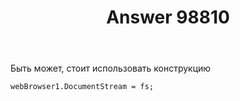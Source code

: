 ﻿---
title: "Answer 98810"
se.owner.user_id: 4774
se.owner.display_name: "shiva1"
se.owner.link: "https://ru.stackoverflow.com/users/4774/shiva1"
se.answer_id: 98810
se.question_id: 98589
se.post_type: answer
se.score: 2
se.is_accepted: False
---
<p>Быть может, стоит использовать конструкцию </p>
<pre><code>webBrowser1.DocumentStream = fs;
</code></pre>